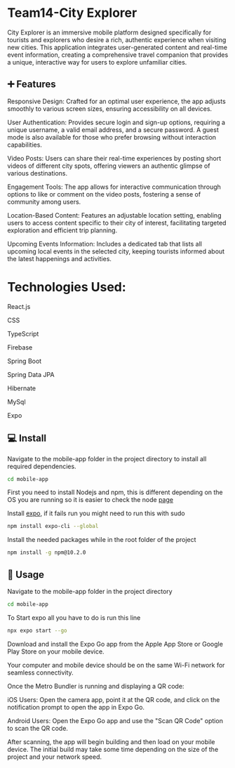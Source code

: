 # Team14-City Explorer

City Explorer is an immersive mobile platform designed specifically for tourists and explorers who desire a rich, authentic experience when visiting new cities. This application integrates user-generated content and real-time event information, creating a comprehensive travel companion that provides a unique, interactive way for users to explore unfamiliar cities.

## ➕ Features

Responsive Design: Crafted for an optimal user experience, the app adjusts smoothly to various screen sizes, ensuring accessibility on all devices.

User Authentication: Provides secure login and sign-up options, requiring a unique username, a valid email address, and a secure password. A guest mode is also available for those who prefer browsing without interaction capabilities.

Video Posts: Users can share their real-time experiences by posting short videos of different city spots, offering viewers an authentic glimpse of various destinations.

Engagement Tools: The app allows for interactive communication through options to like or comment on the video posts, fostering a sense of community among users.

Location-Based Content: Features an adjustable location setting, enabling users to access content specific to their city of interest, facilitating targeted exploration and efficient trip planning.

Upcoming Events Information: Includes a dedicated tab that lists all upcoming local events in the selected city, keeping tourists informed about the latest happenings and activities.

# Technologies Used:

React.js

CSS

TypeScript

Firebase

Spring Boot

Spring Data JPA

Hibernate

MySql

Expo

## 💻 Install
Navigate to the mobile-app folder in the project directory to install all required dependencies. 
```sh
cd mobile-app
```

First you need to install Nodejs and npm, this is different depending on the OS you are running so it is easier to check the node [page](https://nodejs.org/en/download/)

Install [expo](https://expo.io/learn), if it fails run you might need to run this with sudo
```sh
npm install expo-cli --global
```

Install the needed packages while in the root folder of the project
```sh
npm install -g npm@10.2.0
```

## 📱 Usage
Navigate to the mobile-app folder in the project directory 
```sh
cd mobile-app
```
To Start expo all you have to do is run this line
```sh
npx expo start --go
```
Download and install the Expo Go app from the Apple App Store or Google Play Store on your mobile device.

Your computer and mobile device should be on the same Wi-Fi network for seamless connectivity.

Once the Metro Bundler is running and displaying a QR code:

iOS Users: Open the camera app, point it at the QR code, and click on the notification prompt to open the app in Expo Go.

Android Users: Open the Expo Go app and use the "Scan QR Code" option to scan the QR code.

After scanning, the app will begin building and then load on your mobile device. The initial build may take some time depending on the size of the project and your network speed.
